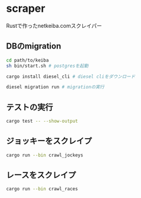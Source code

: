 # scraper

Rustで作ったnetkeiba.comスクレイパー

## DBのmigration
```bash
cd path/to/keiba
sh bin/start.sh # postgresを起動

cargo install diesel_cli # diesel cliをダウンロード

diesel migration run # migrationの実行
```

## テストの実行

```bash
cargo test -- --show-output
```

## ジョッキーをスクレイプ

```bash
cargo run --bin crawl_jockeys
```

## レースをスクレイプ

```bash
cargo run --bin crawl_races
```
